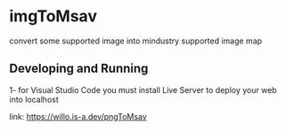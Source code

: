 # imgToMsav
convert some supported image into mindustry supported image map

## Developing and Running

1- for Visual Studio Code you must install Live Server to deploy your web into localhost

link: https://willo.is-a.dev/pngToMsav
